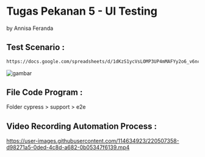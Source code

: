 # Tugas Pekanan 5 - UI Testing
by Annisa Feranda

## Test Scenario :
```bash
https://docs.google.com/spreadsheets/d/1dKzS1ycVsLOMP3UP4mMAFYy2o6_v6nc4/edit?usp=sharing&ouid=100654370420119157189&rtpof=true&sd=true
```
![gambar](https://user-images.githubusercontent.com/114634923/220040027-912b94fe-20ac-4f88-9b72-2312981a823a.png)

## File Code Program :

Folder cypress > support > e2e

## Video Recording Automation Process :

https://user-images.githubusercontent.com/114634923/220507358-d98271a5-0ded-4c8d-a682-0b05347f6139.mp4
